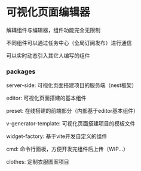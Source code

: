 # 可视化页面编辑器

解耦组件与编辑器，组件功能完全无限制

不同组件可以通过任务中心（全局订阅发布）进行通信

可以实时动态引入其它人编写的组件

### packages
server-side: 可视化页面搭建项目的服务端（nest框架）

editor: 可视化页面搭建的基本组件

preset: 在线搭建的前端部分（内部基于editor基本组件）

v-generator-template: 可视化页面搭建项目的模板文件

widget-factory: 基于vite开发自定义的组件

cmd: 命令行面板，方便开发完组件后上传（WIP...）


clothes: 定制衣服图案项目
